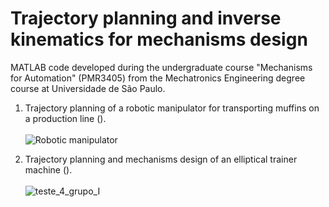 # Trajectory planning and inverse kinematics for mechanisms design

MATLAB code developed during the undergraduate course "Mechanisms for Automation" (PMR3405) from the Mechatronics Engineering degree course at Universidade de São Paulo.

1. Trajectory planning of a robotic manipulator for transporting muffins on a production line ([](robotic_manipulator.m)). <br><br>![Robotic manipulator](https://user-images.githubusercontent.com/70666266/146571113-f535aac4-0ff9-4fe6-9f9f-0daf19765e93.gif)

2. Trajectory planning and mechanisms design of an elliptical trainer machine ([](ellipical_trainer.m)).<br><br>![teste_4_grupo_I](https://user-images.githubusercontent.com/70666266/146571815-ff7a87b4-7d87-452b-ae5f-f541cd971097.gif)

